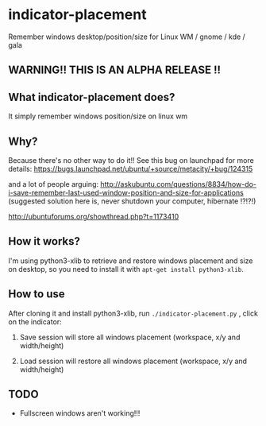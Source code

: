 # indicator-placement
Remember windows desktop/position/size for Linux WM / gnome / kde / gala 

## WARNING!! THIS IS AN ALPHA RELEASE !!

## What indicator-placement does?
It simply remember windows position/size on linux wm

## Why?
Because there's no other way to do it!!
See this bug on launchpad for more details:
https://bugs.launchpad.net/ubuntu/+source/metacity/+bug/124315

and a lot of people arguing:
http://askubuntu.com/questions/8834/how-do-i-save-remember-last-used-window-position-and-size-for-applications (suggested solution here is, never shutdown your computer, hibernate !?!?!)

http://ubuntuforums.org/showthread.php?t=1173410


## How it works?
I'm using python3-xlib to retrieve and restore windows placement and size on desktop, so you need to install it with `apt-get install python3-xlib`.


## How to use

After cloning it and install python3-xlib, run
`./indicator-placement.py` , click on the indicator:

1. Save session will store all windows placement (workspace, x/y and width/height)

2. Load session will restore all windows placement (workspace, x/y and width/height)

## TODO
 - Fullscreen windows aren't working!!!


